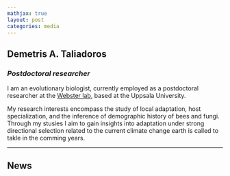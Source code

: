 ```yaml
---
mathjax: true
layout: post
categories: media
---
```


## Demetris A. Taliadoros
### *Postdoctoral researcher*

I am an evolutionary biologist, currently employed as a postdoctoral researcher at the [Webster lab](https://www.websterlab.net), based at the Uppsala University.

My research interests encompass the study of local adaptation, host specialization, and the inference of demographic history of bees and fungi. Through my stusies I aim to gain insights into adaptation under strong directional selection related to the current climate change earth is called to takle in the comming years.


------------------------------------------------------------------------------------------------------

## News

